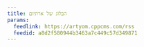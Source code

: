 ```yaml
---
title: הבלוג של ארתיום
params:
  feedlink: https://artyom.cppcms.com/rss
  feedid: a8d2f580944b3463a7c449c57d349871
---
```

